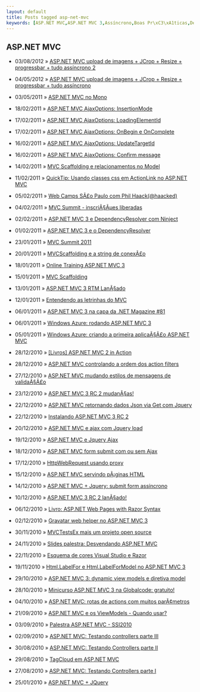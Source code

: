 ```yaml
---
layout: default
title: Posts tagged asp-net-mvc
keywords: [ASP.NET MVC,ASP.NET MVC 3,Assíncrono,Boas Pr\xC3\xA1ticas,DependencyResolver,JCrop,Jquery,LabelFor,LabelForModel,MVC 3,Patterns,Upload,ViewModel,asp-net-mvc]
---
```

<h2 class="category">ASP.NET MVC</h2>
<ul class="posts">
<li>
<p>
<span class="date">03/08/2012</span> &raquo;
<a href="/blog/upload-imagens-jcrop-resize-progressbar-assincrono-2">ASP.NET MVC upload de imagens + JCrop + Resize + progressbar + tudo assíncrono 2</a>
</p>
</li>
<li>
<p>
<span class="date">04/05/2012</span> &raquo;
<a href="/blog/upload-imagens-jcrop-resize-progressbar-assincrono">ASP.NET MVC upload de imagens + JCrop + Resize + progressbar + tudo assíncrono</a>
</p>
</li>
<li>
<p>
<span class="date">03/05/2011</span> &raquo;
<a href="/blog/asp-net-mvc-no-mono">ASP.NET MVC no Mono</a>
</p>
</li>
<li>
<p>
<span class="date">18/02/2011</span> &raquo;
<a href="/blog/asp-net-mvc-ajaxoptions-insertionmode">ASP.NET MVC AjaxOptions: InsertionMode</a>
</p>
</li>
<li>
<p>
<span class="date">17/02/2011</span> &raquo;
<a href="/blog/asp-net-mvc-ajaxoptions-loadingelementid">ASP.NET MVC AjaxOptions: LoadingElementId</a>
</p>
</li>
<li>
<p>
<span class="date">17/02/2011</span> &raquo;
<a href="/blog/asp-net-mvc-ajaxoptions-onbegin-e-oncomplete">ASP.NET MVC AjaxOptions: OnBegin e OnComplete</a>
</p>
</li>
<li>
<p>
<span class="date">16/02/2011</span> &raquo;
<a href="/blog/asp-net-mvc-ajaxoptions-updatetargetid">ASP.NET MVC AjaxOptions: UpdateTargetId</a>
</p>
</li>
<li>
<p>
<span class="date">16/02/2011</span> &raquo;
<a href="/blog/asp-net-mvc-ajaxoptions-confirm-message">ASP.NET MVC AjaxOptions: Confirm message</a>
</p>
</li>
<li>
<p>
<span class="date">14/02/2011</span> &raquo;
<a href="/blog/mvc-scaffolding-e-relacionamentos-no-model">MVC Scaffolding e relacionamentos no Model</a>
</p>
</li>
<li>
<p>
<span class="date">11/02/2011</span> &raquo;
<a href="/blog/quicktip-usando-classes-css-em-actionlink-no-asp-net-mvc">QuickTip: Usando classes css em ActionLink no ASP.NET MVC</a>
</p>
</li>
<li>
<p>
<span class="date">05/02/2011</span> &raquo;
<a href="/blog/web-camps-sao-paulo-com-phil-haackhaacked">Web Camps SÃ£o Paulo com Phil Haack(@haacked)</a>
</p>
</li>
<li>
<p>
<span class="date">04/02/2011</span> &raquo;
<a href="/blog/mvc-summit-inscricoes-liberadas">MVC Summit - inscriÃ§Ãµes liberadas</a>
</p>
</li>
<li>
<p>
<span class="date">02/02/2011</span> &raquo;
<a href="/blog/asp-net-mvc-3-e-dependencyresolver-com-ninject">ASP.NET MVC 3 e DependencyResolver com Ninject</a>
</p>
</li>
<li>
<p>
<span class="date">01/02/2011</span> &raquo;
<a href="/blog/asp-net-mvc-3-e-o-dependencyresolver">ASP.NET MVC 3 e o DependencyResolver</a>
</p>
</li>
<li>
<p>
<span class="date">23/01/2011</span> &raquo;
<a href="/blog/mvc-summit-2011">MVC Summit 2011</a>
</p>
</li>
<li>
<p>
<span class="date">20/01/2011</span> &raquo;
<a href="/blog/mvcscaffolding-e-a-string-de-conexao">MVCScaffolding e a string de conexÃ£o</a>
</p>
</li>
<li>
<p>
<span class="date">18/01/2011</span> &raquo;
<a href="/blog/online-training-asp-net-mvc-3">Online Training ASP.NET MVC 3 </a>
</p>
</li>
<li>
<p>
<span class="date">15/01/2011</span> &raquo;
<a href="/blog/mvc-scaffolding">MVC Scaffolding</a>
</p>
</li>
<li>
<p>
<span class="date">13/01/2011</span> &raquo;
<a href="/blog/asp-net-mvc-3-rtm-lancado">ASP.NET MVC 3 RTM LanÃ§ado</a>
</p>
</li>
<li>
<p>
<span class="date">12/01/2011</span> &raquo;
<a href="/blog/entendendo-as-letrinhas-do-mvc">Entendendo as letrinhas do MVC</a>
</p>
</li>
<li>
<p>
<span class="date">06/01/2011</span> &raquo;
<a href="/blog/asp-net-mvc-3-na-capa-da-net-magazine-81">ASP.NET MVC 3 na capa da .NET Magazine #81</a>
</p>
</li>
<li>
<p>
<span class="date">06/01/2011</span> &raquo;
<a href="/blog/windows-azure-rodando-asp-net-mvc-3">Windows Azure: rodando ASP.NET MVC 3</a>
</p>
</li>
<li>
<p>
<span class="date">05/01/2011</span> &raquo;
<a href="/blog/windows-azure-criando-a-primeira-aplicacao-asp-net-mvc">Windows Azure: criando a primeira aplicaÃ§Ã£o ASP.NET MVC</a>
</p>
</li>
<li>
<p>
<span class="date">28/12/2010</span> &raquo;
<a href="/blog/livros-asp-net-mvc-2-in-action">[Livros] ASP.NET MVC 2 in Action</a>
</p>
</li>
<li>
<p>
<span class="date">28/12/2010</span> &raquo;
<a href="/blog/asp-net-mvc-controlando-a-ordem-dos-action-filters">ASP.NET MVC controlando a ordem dos action filters</a>
</p>
</li>
<li>
<p>
<span class="date">27/12/2010</span> &raquo;
<a href="/blog/asp-net-mvc-mudando-estilos-de-mensagens-de-validacao">ASP.NET MVC mudando estilos de mensagens de validaÃ§Ã£o</a>
</p>
</li>
<li>
<p>
<span class="date">23/12/2010</span> &raquo;
<a href="/blog/asp-net-mvc-3-rc-2-mudancas">ASP.NET MVC 3 RC 2 mudanÃ§as!</a>
</p>
</li>
<li>
<p>
<span class="date">22/12/2010</span> &raquo;
<a href="/blog/asp-net-mvc-retornando-dados-json-via-get-com-jquery">ASP.NET MVC retornando dados Json via Get com Jquery</a>
</p>
</li>
<li>
<p>
<span class="date">22/12/2010</span> &raquo;
<a href="/blog/instalando-asp-net-mvc-3-rc-2">Instalando ASP.NET MVC 3 RC 2</a>
</p>
</li>
<li>
<p>
<span class="date">20/12/2010</span> &raquo;
<a href="/blog/asp-net-mvc-ajax-com-jquery-load">ASP.NET MVC e ajax com Jquery load</a>
</p>
</li>
<li>
<p>
<span class="date">19/12/2010</span> &raquo;
<a href="/blog/asp-net-mvc-jquery-ajax">ASP.NET MVC e Jquery Ajax</a>
</p>
</li>
<li>
<p>
<span class="date">18/12/2010</span> &raquo;
<a href="/blog/asp-net-mvc-submit-com-ou-sem-ajax">ASP.NET MVC form submit com ou sem Ajax</a>
</p>
</li>
<li>
<p>
<span class="date">17/12/2010</span> &raquo;
<a href="/blog/httpwebrequest-usando-proxy">HttpWebRequest usando proxy</a>
</p>
</li>
<li>
<p>
<span class="date">15/12/2010</span> &raquo;
<a href="/blog/asp-net-mvc-servindo-paginas-html">ASP.NET MVC servindo pÃ¡ginas HTML</a>
</p>
</li>
<li>
<p>
<span class="date">14/12/2010</span> &raquo;
<a href="/blog/asp-net-mvc-jquery-submit-form-assincrono">ASP.NET MVC + Jquery: submit form assíncrono</a>
</p>
</li>
<li>
<p>
<span class="date">10/12/2010</span> &raquo;
<a href="/blog/asp-net-mvc-3-rc-2-lancado">ASP.NET MVC 3 RC 2 lanÃ§ado!</a>
</p>
</li>
<li>
<p>
<span class="date">06/12/2010</span> &raquo;
<a href="/blog/livro-asp-net-web-pages-with-razor-syntax">Livro: ASP.NET Web Pages with Razor Syntax</a>
</p>
</li>
<li>
<p>
<span class="date">02/12/2010</span> &raquo;
<a href="/blog/gravatar-web-helper-no-asp-net-mvc-3">Gravatar web helper no ASP.NET MVC 3</a>
</p>
</li>
<li>
<p>
<span class="date">30/11/2010</span> &raquo;
<a href="/blog/mvctestsex-mais-um-projeto-open-source">MVCTestsEx mais um projeto open source</a>
</p>
</li>
<li>
<p>
<span class="date">24/11/2010</span> &raquo;
<a href="/blog/slides-palestra-desvendando-asp-net-mvc">Slides palestra: Desvendando ASP.NET MVC</a>
</p>
</li>
<li>
<p>
<span class="date">22/11/2010</span> &raquo;
<a href="/blog/esquema-de-cores-visual-studio-e-razor">Esquema de cores Visual Studio e Razor</a>
</p>
</li>
<li>
<p>
<span class="date">19/11/2010</span> &raquo;
<a href="/blog/html-labelfor-html-labelformodel-no-asp-net-mvc-3">Html.LabelFor e Html.LabelForModel no ASP.NET MVC 3</a>
</p>
</li>
<li>
<p>
<span class="date">29/10/2010</span> &raquo;
<a href="/blog/asp-net-mvc-3-dynamic-view-models-e-diretiva-model">ASP.NET MVC 3: dynamic view models e diretiva model</a>
</p>
</li>
<li>
<p>
<span class="date">28/10/2010</span> &raquo;
<a href="/blog/minicurso-asp-net-mvc-3-na-globalcode-gratuito">Minicurso ASP.NET MVC 3 na Globalcode: gratuito!</a>
</p>
</li>
<li>
<p>
<span class="date">04/10/2010</span> &raquo;
<a href="/blog/asp-net-mvc-rotas-de-actions-com-muitos-parametros">ASP.NET MVC: rotas de actions com muitos parÃ¢metros</a>
</p>
</li>
<li>
<p>
<span class="date">21/09/2010</span> &raquo;
<a href="/blog/asp-net-mvc-e-os-viewmodels-quando-usar">ASP.NET MVC e os ViewModels - Quando usar?</a>
</p>
</li>
<li>
<p>
<span class="date">03/09/2010</span> &raquo;
<a href="/blog/palestra-asp-net-mvc-ssi2010">Palestra ASP.NET MVC - SSI2010</a>
</p>
</li>
<li>
<p>
<span class="date">02/09/2010</span> &raquo;
<a href="/blog/asp-net-mvc-testando-controllers-parte-iii">ASP.NET MVC: Testando controllers parte III</a>
</p>
</li>
<li>
<p>
<span class="date">30/08/2010</span> &raquo;
<a href="/blog/asp-net-mvc-testando-controllers-parte-ii">ASP.NET MVC: Testando Controllers parte II</a>
</p>
</li>
<li>
<p>
<span class="date">29/08/2010</span> &raquo;
<a href="/blog/tagcloud-em-asp-net-mvc">TagCloud em ASP.NET MVC </a>
</p>
</li>
<li>
<p>
<span class="date">27/08/2010</span> &raquo;
<a href="/blog/asp-net-mvc-testando-controllers-parte-i">ASP.NET MVC: Testando Controllers parte I</a>
</p>
</li>
<li>
<p>
<span class="date">25/01/2010</span> &raquo;
<a href="/blog/asp-net-mvc-jquery">ASP.NET MVC + JQuery</a>
</p>
</li>
</ul>
